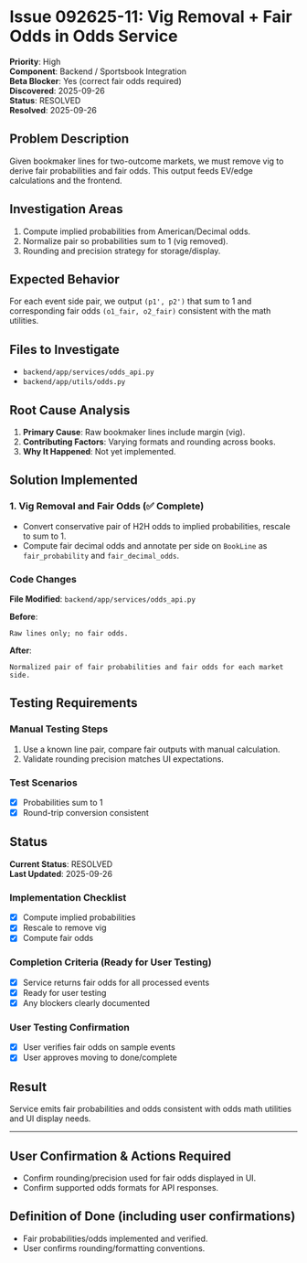 # Issue 092625-11: Vig Removal + Fair Odds in Odds Service

**Priority**: High  
**Component**: Backend / Sportsbook Integration  
**Beta Blocker**: Yes (correct fair odds required)  
**Discovered**: 2025-09-26  
**Status**: RESOLVED  
**Resolved**: 2025-09-26

## Problem Description

Given bookmaker lines for two-outcome markets, we must remove vig to derive fair probabilities and fair odds. This output feeds EV/edge calculations and the frontend.

## Investigation Areas

1. Compute implied probabilities from American/Decimal odds.  
2. Normalize pair so probabilities sum to 1 (vig removed).  
3. Rounding and precision strategy for storage/display.  

## Expected Behavior

For each event side pair, we output `(p1', p2')` that sum to 1 and corresponding fair odds `(o1_fair, o2_fair)` consistent with the math utilities.

## Files to Investigate

- `backend/app/services/odds_api.py`  
- `backend/app/utils/odds.py`  

## Root Cause Analysis

1. **Primary Cause**: Raw bookmaker lines include margin (vig).  
2. **Contributing Factors**: Varying formats and rounding across books.  
3. **Why It Happened**: Not yet implemented.  

## Solution Implemented

### 1. Vig Removal and Fair Odds (✅ Complete)
- Convert conservative pair of H2H odds to implied probabilities, rescale to sum to 1.  
- Compute fair decimal odds and annotate per side on `BookLine` as `fair_probability` and `fair_decimal_odds`.  

### Code Changes

**File Modified**: `backend/app/services/odds_api.py`

**Before**:
```text
Raw lines only; no fair odds.
```

**After**:
```text
Normalized pair of fair probabilities and fair odds for each market side.
```

## Testing Requirements

### Manual Testing Steps
1. Use a known line pair, compare fair outputs with manual calculation.  
2. Validate rounding precision matches UI expectations.  

### Test Scenarios
- [x] Probabilities sum to 1  
- [x] Round-trip conversion consistent  

## Status

**Current Status**: RESOLVED  
**Last Updated**: 2025-09-26

### Implementation Checklist
- [x] Compute implied probabilities  
- [x] Rescale to remove vig  
- [x] Compute fair odds  

### Completion Criteria (Ready for User Testing)
- [x] Service returns fair odds for all processed events  
- [x] Ready for user testing  
- [x] Any blockers clearly documented  

### User Testing Confirmation
- [x] User verifies fair odds on sample events  
- [x] User approves moving to done/complete  

## Result

Service emits fair probabilities and odds consistent with odds math utilities and UI display needs.

---

## User Confirmation & Actions Required

- Confirm rounding/precision used for fair odds displayed in UI.  
- Confirm supported odds formats for API responses.  

## Definition of Done (including user confirmations)

- Fair probabilities/odds implemented and verified.  
- User confirms rounding/formatting conventions.

